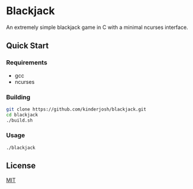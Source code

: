 # Blackjack

An extremely simple blackjack game in C with a minimal ncurses interface.

## Quick Start

### Requirements

- gcc
- ncurses

### Building

```bash
git clone https://github.com/kinderjosh/blackjack.git
cd blackjack
./build.sh
```

### Usage

```
./blackjack
```

## License

[MIT](./LICENSE)
